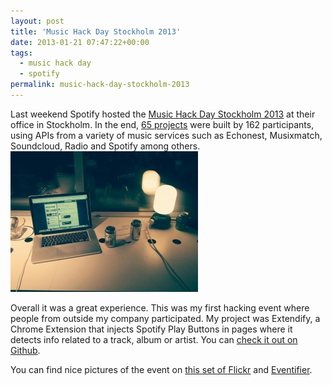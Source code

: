 ```yaml
---
layout: post
title: 'Music Hack Day Stockholm 2013'
date: 2013-01-21 07:47:22+00:00
tags:
  - music hack day
  - spotify
permalink: music-hack-day-stockholm-2013
---
```


Last weekend Spotify hosted the [Music Hack Day Stockholm 2013](http://stockholm.musichackday.org/2013/) at their office in Stockholm. In the end, [65 projects](https://www.hackerleague.org/hackathons/music-hack-day-stockholm-13/hacks) were built by 162 participants, using APIs from a variety of music services such as Echonest, Musixmatch, Soundcloud, Radio and Spotify among others.
![Music Hack Day Stockholm](/assets/images/posts/music-hack-day-stockholm-300x225.jpg)

<!-- more -->
Overall it was a great experience. This was my first hacking event where people from outside my company participated. My project was Extendify, a Chrome Extension that injects Spotify Play Buttons in pages where it detects info related to a track, album or artist. You can [check it out on Github](https://github.com/JMPerez/extendify).

You can find nice pictures of the event on [this set of Flickr](http://www.flickr.com/photos/jcb1973/) and [Eventifier](http://eventifier.co/event/musichackday13).
